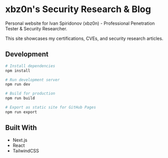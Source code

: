 # xbz0n's Security Research & Blog

Personal website for Ivan Spiridonov (xbz0n) - Professional Penetration Tester & Security Researcher.

This site showcases my certifications, CVEs, and security research articles.

## Development

```bash
# Install dependencies
npm install

# Run development server
npm run dev

# Build for production
npm run build

# Export as static site for GitHub Pages
npm run export
```

## Built With

- Next.js
- React
- TailwindCSS 